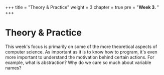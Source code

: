 +++
title = "Theory & Practice"
weight = 3
chapter = true
pre = "<b>Week 3. </b>"
+++

# Theory & Practice

This week's focus is primarily on some of the more theoretical aspects of computer science. As important as it is to know how to program, it's even more important to understand the motivation behind certain actions. For example, what is abstraction? Why do we care so much about variable names?